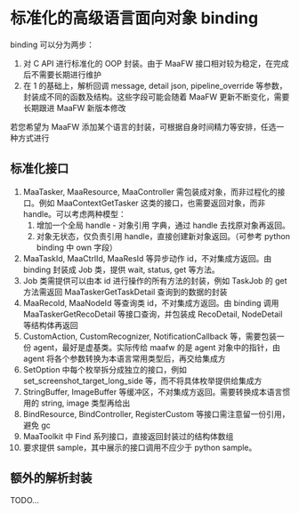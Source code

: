 # 标准化的高级语言面向对象 binding

binding 可以分为两步：

1. 对 C API 进行标准化的 OOP 封装。由于 MaaFW 接口相对较为稳定，在完成后不需要长期进行维护
2. 在 1 的基础上，解析回调 message, detail json, pipeline_override 等参数，封装成不同的函数及结构。这些字段可能会随着 MaaFW 更新不断变化，需要长期跟进 MaaFW 新版本修改

若您希望为 MaaFW 添加某个语言的封装，可根据自身时间精力等安排，任选一种方式进行

## 标准化接口

1. MaaTasker, MaaResource, MaaController 需包装成对象，而非过程化的接口。例如 MaaContextGetTasker 这类的接口，也需要返回对象，而非 handle。可以考虑两种模型：
    1. 增加一个全局 handle - 对象引用 字典，通过 handle 去找原对象再返回。
    2. 对象无状态，仅负责引用 handle，直接创建新对象返回。（可参考 python binding 中 own 字段）
2. MaaTaskId, MaaCtrlId, MaaResId 等异步动作 id，不对集成方返回。由 binding 封装成 Job 类，提供 wait, status, get 等方法。
3. Job 类需提供可以由本 id 进行操作的所有方法的封装，例如 TaskJob 的 get 方法需返回 MaaTaskerGetTaskDetail 查询到的数据的封装
4. MaaRecoId, MaaNodeId 等查询类 id，不对集成方返回。由 binding 调用 MaaTaskerGetRecoDetail 等接口查询，并包装成 RecoDetail, NodeDetail 等结构体再返回
5. CustomAction, CustomRecognizer, NotificationCallback 等，需要包装一份 agent，最好是虚基类。实际传给 maafw 的是 agent 对象中的指针，由 agent 将各个参数转换为本语言常用类型后，再交给集成方
6. SetOption 中每个枚举拆分成独立的接口，例如 set_screenshot_target_long_side 等，而不将具体枚举提供给集成方
7. StringBuffer, ImageBuffer 等缓冲区，不对集成方返回。需要转换成本语言惯用的 string, image 类型再给出
8. BindResource, BindController, RegisterCustom 等接口需注意留一份引用，避免 gc
9. MaaToolkit 中 Find 系列接口，直接返回封装过的结构体数组
10. 要求提供 sample，其中展示的接口调用不应少于 python sample。

## 额外的解析封装

TODO...
